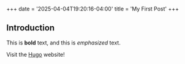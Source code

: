 +++
date = '2025-04-04T19:20:16-04:00'
title = 'My First Post'
+++

## Introduction

This is **bold** text, and this is *emphasized* text.

Visit the [Hugo](https://gohugo.io) website!

